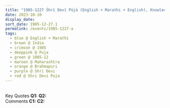 ```yaml
---
title: "1985-1227 Śhrī Devī Pūjā (English + Marathi + English), Knowledge of the Roots, Brahmapuri, Maharashtra, India"
date: 2023-10-10
display_date: 
sort_date: 1985-12-27.1
permalink: /events/1985-1227-a
tags:
  - blue @ English + Marathi
  - brown @ India
  - crimson @ 1985
  - deeppink @ Puja
  - green @ 1985-12
  - maroon @ Maharashtra
  - orange @ Brahmapuri
  - purple @ Shri Devi
  - red @ Shri Devi Puja
---
```


<br>

<wave-list>
  <list-title color="DarkSeaGreen" width="55">Key Quotes</list-title>
  <list-item color="BlanchedAlmond" width="280"><b>Q1:</b> <i></i></list-item>
  <list-item color="Lavender" width="280"><b>Q2:</b> <i></i></list-item>
</wave-list>

<br>

<wave-list>
  <list-title color="DarkSeaGreen" width="55">Comments</list-title>
  <list-item color="BlanchedAlmond" width="280"><b>C1:</b> <i></i></list-item>
  <list-item color="Lavender" width="280"><b>C2:</b> <i></i></list-item>
</wave-list>